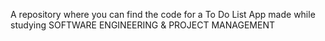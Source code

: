 A repository where you can find the code for a To Do List App made while studying SOFTWARE ENGINEERING & PROJECT MANAGEMENT
